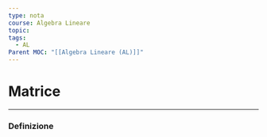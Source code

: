 ```yaml
---
type: nota
course: Algebra Lineare
topic: 
tags:
  - AL
Parent MOC: "[[Algebra Lineare (AL)]]"
---
```

# Matrice
---

### Definizione